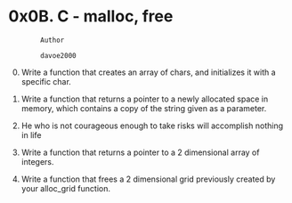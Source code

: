 #      			0x0B. C - malloc, free


			Author

			davoe2000

0. Write a function that creates an array of chars, and initializes it with a specific char.

1.  Write a function that returns a pointer to a newly allocated space in memory, which contains a copy of the string given as a parameter.

2.  He who is not courageous enough to take risks will accomplish nothing in life

3.  Write a function that returns a pointer to a 2 dimensional array of integers.

4.  Write a function that frees a 2 dimensional grid previously created by your alloc_grid function.
